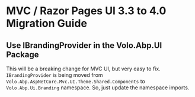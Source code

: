 # MVC / Razor Pages UI 3.3 to 4.0 Migration Guide

## Use IBrandingProvider in the Volo.Abp.UI Package

This will be a breaking change for MVC UI, but very easy to fix. `IBrandingProvider` is being moved from `Volo.Abp.AspNetCore.Mvc.UI.Theme.Shared.Components` to `Volo.Abp.Ui.Branding` namespace. So, just update the namespace imports.


